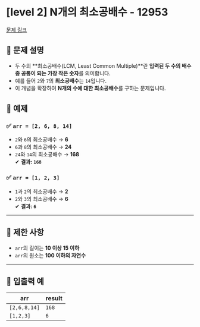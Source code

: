 # [level 2] N개의 최소공배수 - 12953

[문제 링크](https://school.programmers.co.kr/learn/courses/30/lessons/12953)

## **📌 문제 설명**

- 두 수의 **최소공배수(LCM, Least Common Multiple)**란 **입력된 두 수의 배수 중 공통이 되는 가장 작은 숫자**를 의미합니다.
- 예를 들어 `2`와 `7`의 **최소공배수**는 `14`입니다.
- 이 개념을 확장하여 **N개의 수에 대한 최소공배수**를 구하는 문제입니다.

## **📌 예제**

### ✅ `arr = [2, 6, 8, 14]`

- `2`와 `6`의 최소공배수 → **6**
- `6`과 `8`의 최소공배수 → **24**
- `24`와 `14`의 최소공배수 → **168**  
  ✔ **결과: `168`**

### ✅ `arr = [1, 2, 3]`

- `1`과 `2`의 최소공배수 → **2**
- `2`와 `3`의 최소공배수 → **6**  
  ✔ **결과: `6`**

---

## **📌 제한 사항**

- `arr`의 길이는 **10 이상 15 이하**
- `arr`의 원소는 **100 이하의 자연수**

---

## **📌 입출력 예**

| arr          | result |
| ------------ | ------ |
| `[2,6,8,14]` | `168`  |
| `[1,2,3]`    | `6`    |
